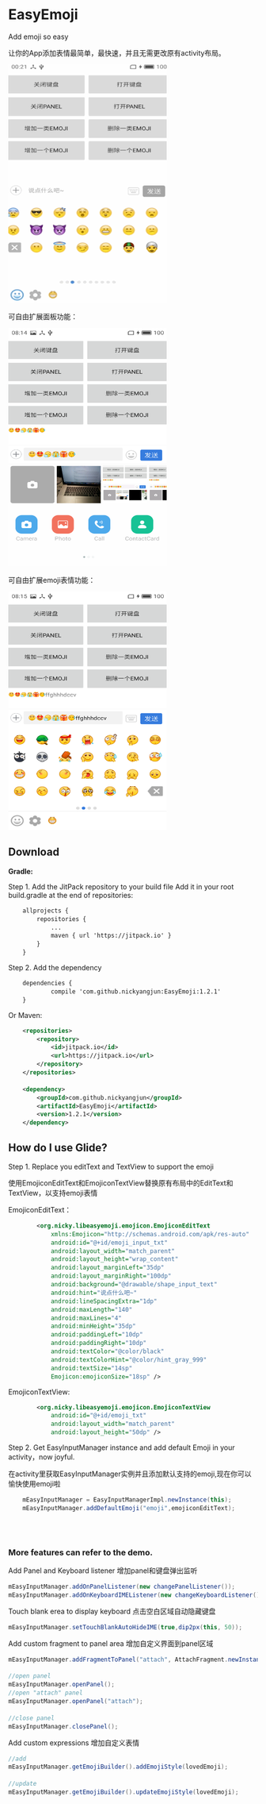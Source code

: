 # EasyEmoji
Add emoji so easy

让你的App添加表情最简单，最快速，并且无需更改原有activity布局。

<img src="./screenshot/02.gif" width="320" height="480">

可自由扩展面板功能：

<img src="./screenshot/device-2017-04-06-081451.png" width="320" height="480">

可自由扩展emoji表情功能：

<img src="./screenshot/device-2017-04-06-081547.png" width="320" height="480">

## Download

**Gradle:**

Step 1. Add the JitPack repository to your build file
Add it in your root build.gradle at the end of repositories:
```xml
    allprojects {
        repositories {
            ...
            maven { url 'https://jitpack.io' }
        }
    }
```

Step 2. Add the dependency
```xml
    dependencies {
            compile 'com.github.nickyangjun:EasyEmoji:1.2.1'
    }
```

Or Maven:
```xml
    <repositories>
        <repository>
            <id>jitpack.io</id>
            <url>https://jitpack.io</url>
        </repository>
    </repositories>

    <dependency>
        <groupId>com.github.nickyangjun</groupId>
        <artifactId>EasyEmoji</artifactId>
        <version>1.2.1</version>
    </dependency>
```


## How do I use Glide?

Step 1. Replace you editText and TextView to support the emoji

使用EmojiconEditText和EmojiconTextView替换原有布局中的EditText和TextView，以支持emoji表情

EmojiconEditText：
```xml
        <org.nicky.libeasyemoji.emojicon.EmojiconEditText 
            xmlns:Emojicon="http://schemas.android.com/apk/res-auto"
            android:id="@+id/emoji_input_txt"
            android:layout_width="match_parent"
            android:layout_height="wrap_content"
            android:layout_marginLeft="35dp"
            android:layout_marginRight="100dp"
            android:background="@drawable/shape_input_text"
            android:hint="说点什么吧~"
            android:lineSpacingExtra="1dp"
            android:maxLength="140"
            android:maxLines="4"
            android:minHeight="35dp"
            android:paddingLeft="10dp"
            android:paddingRight="10dp"
            android:textColor="@color/black"
            android:textColorHint="@color/hint_gray_999"
            android:textSize="14sp"
            Emojicon:emojiconSize="18sp" />
```

EmojiconTextView:
```xml
        <org.nicky.libeasyemoji.emojicon.EmojiconTextView
            android:id="@+id/emoji_txt"
            android:layout_width="match_parent"
            android:layout_height="50dp" />
```

Step 2. Get EasyInputManager instance and add default Emoji in your activity，now joyful.

在activity里获取EasyInputManager实例并且添加默认支持的emoji,现在你可以愉快使用emoji啦

```java
    mEasyInputManager = EasyInputManagerImpl.newInstance(this);
    mEasyInputManager.addDefaultEmoji("emoji",emojiconEditText);
```


<br>
<br>

### More features can refer to the demo.

Add Panel and Keyboard listener
增加panel和键盘弹出监听
```java
mEasyInputManager.addOnPanelListener(new changePanelListener());
mEasyInputManager.addOnKeyboardIMEListener(new changeKeyboardListener());
```

Touch blank erea to display keyboard
点击空白区域自动隐藏键盘
```java
mEasyInputManager.setTouchBlankAutoHideIME(true,dip2px(this, 50));
```

Add custom fragment to panel area
增加自定义界面到panel区域
```java
mEasyInputManager.addFragmentToPanel("attach", AttachFragment.newInstance());

//open panel
mEasyInputManager.openPanel();
//open "attach" panel
mEasyInputManager.openPanel("attach");

//close panel
mEasyInputManager.closePanel();

```


Add custom expressions
增加自定义表情
```java
//add
mEasyInputManager.getEmojiBuilder().addEmojiStyle(lovedEmoji);
 
//update
mEasyInputManager.getEmojiBuilder().updateEmojiStyle(lovedEmoji);
```
